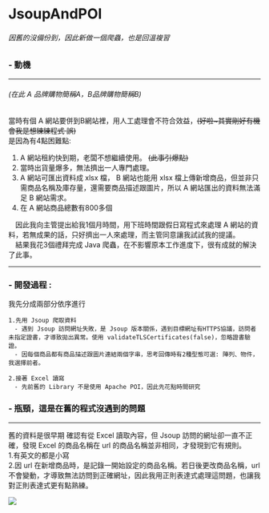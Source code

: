# JsoupAndPOI
###### 因舊的沒備份到，因此新做一個爬蟲，也是回溫複習
### - 動機 
---
###### (在此 A 品牌購物簡稱A，B品牌購物簡稱B)
 當時有個 A 網站要併到B網站裡，用人工處理會不符合效益，~~(好啦~其實剛好有機會我是想練練程式 誤)~~<br>
 是因為有4點困難點: <br>
1. A 網站租約快到期，老闆不想繼續使用。 ~~(此事引爆點)~~ <br>
2. 當時出貨量爆多，無法擠出一人專門處理。 <br>
3. A 網站可匯出資料成 xlsx 檔， B 網站也能用 xlsx 檔上傳新增商品，但並非只需商品名稱及庫存量，還需要商品描述跟圖片，所以 A 網站匯出的資料無法滿足 B 網站需求。<br>
4. 在 A 網站商品總數有800多個 <br>

　因此我向主管提出給我1個月時間，用下班時間跟假日寫程式來處理 A 網站的資料，若無成果的話，只好擠出一人來處理，而主管同意讓我試試我的提議。<br>
　結果我花3個禮拜完成 Java 爬蟲，在不影響原本工作進度下，很有成就的解決了此事。
 
---
### - 開發過程 : <br>
我先分成兩部分依序進行<br>
```
1.先用 Jsoup 爬取資料
　- 遇到 Jsoup 訪問網址失敗，是 Jsoup 版本關係，遇到目標網址有HTTPS協議，訪問者未指定證書，才導致拋出異常。使用 validateTLSCertificates(false)，忽略證書驗證。
　- 因每個商品都有商品描述跟圖片連結兩個字串，思考回傳時有2種型態可選: 陣列、物件，我選擇前者。

2.接著 Excel 讀寫
　- 先前舊的 Library 不是使用 Apache POI，因此先花點時間研究
```
### - 瓶頸，這是在舊的程式沒遇到的問題
---
舊的資料是很早期
確認有從 Excel 讀取內容，但 Jsoup 訪問的網址卻一直不正確，發現 Excel 的商品名稱在 url 的商品名稱並非相同，才發現到它有規則。<br>
1.有英文的都是小寫<br>
2.因 url 在新增商品時，是記錄一開始設定的商品名稱。若日後更改商品名稱，url 不會變動，才導致無法訪問到正確網址，因此我用正則表達式處理這問題，也讓我對正則表達式更有點熟練。


 [![](http://img.youtube.com/vi/tAvU7IBmpLQ/hqdefault.jpg)](https://youtu.be/tAvU7IBmpLQ "VBA - 自動對帳程式")

